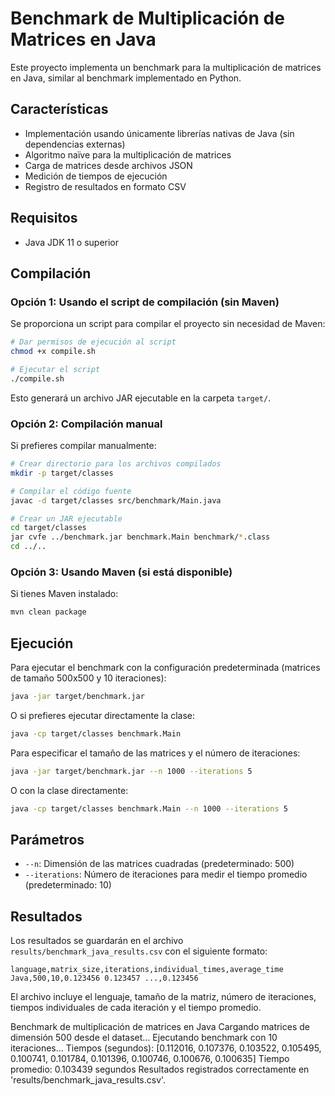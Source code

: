 # Benchmark de Multiplicación de Matrices en Java

Este proyecto implementa un benchmark para la multiplicación de matrices en Java, similar al benchmark implementado en Python.

## Características

- Implementación usando únicamente librerías nativas de Java (sin dependencias externas)
- Algoritmo naïve para la multiplicación de matrices
- Carga de matrices desde archivos JSON
- Medición de tiempos de ejecución
- Registro de resultados en formato CSV

## Requisitos

- Java JDK 11 o superior

## Compilación

### Opción 1: Usando el script de compilación (sin Maven)

Se proporciona un script para compilar el proyecto sin necesidad de Maven:

```bash
# Dar permisos de ejecución al script
chmod +x compile.sh

# Ejecutar el script
./compile.sh
```

Esto generará un archivo JAR ejecutable en la carpeta `target/`.

### Opción 2: Compilación manual

Si prefieres compilar manualmente:

```bash
# Crear directorio para los archivos compilados
mkdir -p target/classes

# Compilar el código fuente
javac -d target/classes src/benchmark/Main.java

# Crear un JAR ejecutable
cd target/classes
jar cvfe ../benchmark.jar benchmark.Main benchmark/*.class
cd ../..
```

### Opción 3: Usando Maven (si está disponible)

Si tienes Maven instalado:

```bash
mvn clean package
```

## Ejecución

Para ejecutar el benchmark con la configuración predeterminada (matrices de tamaño 500x500 y 10 iteraciones):

```bash
java -jar target/benchmark.jar
```

O si prefieres ejecutar directamente la clase:

```bash
java -cp target/classes benchmark.Main
```

Para especificar el tamaño de las matrices y el número de iteraciones:

```bash
java -jar target/benchmark.jar --n 1000 --iterations 5
```

O con la clase directamente:

```bash
java -cp target/classes benchmark.Main --n 1000 --iterations 5
```

## Parámetros

- `--n`: Dimensión de las matrices cuadradas (predeterminado: 500)
- `--iterations`: Número de iteraciones para medir el tiempo promedio (predeterminado: 10)

## Resultados

Los resultados se guardarán en el archivo `results/benchmark_java_results.csv` con el siguiente formato:

```
language,matrix_size,iterations,individual_times,average_time
Java,500,10,0.123456 0.123457 ...,0.123456
```

El archivo incluye el lenguaje, tamaño de la matriz, número de iteraciones, tiempos individuales de cada iteración y el tiempo promedio.

Benchmark de multiplicación de matrices en Java
Cargando matrices de dimensión 500 desde el dataset...
Ejecutando benchmark con 10 iteraciones...
Tiempos (segundos): [0.112016, 0.107376, 0.103522, 0.105495, 0.100741, 0.101784, 0.101396, 0.100746, 0.100676, 0.100635]
Tiempo promedio: 0.103439 segundos
Resultados registrados correctamente en 'results/benchmark_java_results.csv'.
